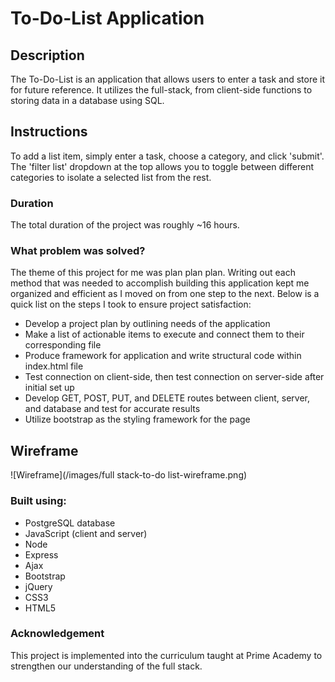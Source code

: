 # To-Do-List Application

## Description

The To-Do-List is an application that allows users to enter a task and store it for future reference. It utilizes the full-stack, from client-side functions to storing data in a database using SQL. 

## Instructions

To add a list item, simply enter a task, choose a category, and click 'submit'. The 'filter list' dropdown at the top allows you to toggle between different categories to isolate a selected list from the rest. 

### Duration 

The total duration of the project was roughly ~16 hours. 

### What problem was solved? 

The theme of this project for me was plan plan plan. Writing out each method that was needed to accomplish building this application kept me organized and efficient as I moved on from one step to the next. Below is a quick list on the steps I took to ensure project satisfaction:

- Develop a project plan by outlining needs of the application
- Make a list of actionable items to execute and connect them to their corresponding file
- Produce framework for application and write structural code within index.html file
- Test connection on client-side, then test connection on server-side after initial set up
- Develop GET, POST, PUT, and DELETE routes between client, server, and database and test for accurate results
- Utilize bootstrap as the styling framework for the page

## Wireframe

![Wireframe](/images/full stack-to-do list-wireframe.png)

### Built using:
- PostgreSQL database
- JavaScript (client and server)
- Node
- Express
- Ajax
- Bootstrap
- jQuery 
- CSS3 
- HTML5   

### Acknowledgement

This project is implemented into the curriculum taught at Prime Academy to strengthen our understanding of the full stack.
